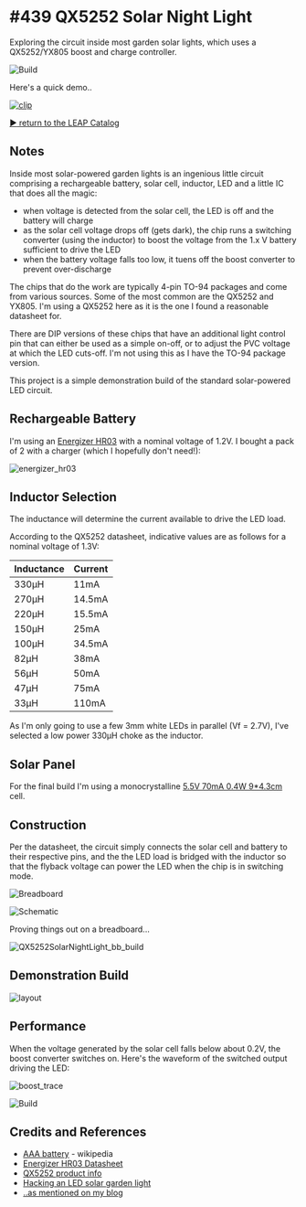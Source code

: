 # #439 QX5252 Solar Night Light

Exploring the circuit inside most garden solar lights, which uses a QX5252/YX805 boost and charge controller.

![Build](./assets/QX5252SolarNightLight_build.jpg?raw=true)

Here's a quick demo..

[![clip](https://img.youtube.com/vi/RFV3R29ny8E/0.jpg)](https://www.youtube.com/watch?v=RFV3R29ny8E)

[:arrow_forward: return to the LEAP Catalog](https://leap.tardate.com)

## Notes

Inside most solar-powered garden lights is an ingenious little circuit comprising a rechargeable battery, solar cell,
inductor, LED and a little IC that does all the magic:

* when voltage is detected from the solar cell, the LED is off and the battery will charge
* as the solar cell voltage drops off (gets dark), the chip runs a switching converter (using the inductor) to boost the voltage from the 1.x V battery sufficient to drive the LED
* when the battery voltage falls too low, it tuens off the boost converter to prevent over-discharge

The chips that do the work are typically 4-pin TO-94 packages and come from various sources. Some of the most common
are the QX5252 and YX805. I'm using a QX5252 here as it is the one I found a reasonable datasheet for.

There are DIP versions of these chips that have an additional light control pin that can either be used as a simple on-off, or to adjust the
PVC voltage at which the LED cuts-off. I'm not using this as I have the TO-94 package version.

This project is a simple demonstration build of the standard solar-powered LED circuit.


## Rechargeable Battery

I'm using an [Energizer HR03](http://data.energizer.com/pdfs/hr03-1000_eu.pdf)
with a nominal voltage of 1.2V. I bought a pack of 2 with a charger (which I hopefully don't need!):

![energizer_hr03](./assets/energizer_hr03.jpg?raw=true)

## Inductor Selection

The inductance will determine the current available to drive the LED load.

According to the QX5252 datasheet, indicative values are as follows for a nominal voltage of 1.3V:

| Inductance | Current |
|------------|---------|
| 330µH      | 11mA    |
| 270µH      | 14.5mA  |
| 220µH      | 15.5mA  |
| 150µH      | 25mA    |
| 100µH      | 34.5mA  |
| 82µH       | 38mA    |
| 56µH       | 50mA    |
| 47µH       | 75mA    |
| 33µH       | 110mA   |


As I'm only going to use a few 3mm white LEDs in parallel (Vf = 2.7V), I've selected a low power 330µH choke as the inductor.


## Solar Panel

For the final build I'm using a monocrystalline
[5.5V 70mA 0.4W 9*4.3cm](https://www.aliexpress.com/item/Amzdeal-Frosted-Glass-Plate-Monocrystalline-Fast-Charger-Solar-Panel-Solar-Cell-5-5V-70mA-0-4W/32888318969.html)
cell.


## Construction

Per the datasheet, the circuit simply connects the solar cell and battery to their respective pins, and the the LED load
is bridged with the inductor so that the flyback voltage can power the LED when the chip is in switching mode.

![Breadboard](./assets/QX5252SolarNightLight_bb.jpg?raw=true)

![Schematic](./assets/QX5252SolarNightLight_schematic.jpg?raw=true)

Proving things out on a breadboard...

![QX5252SolarNightLight_bb_build](./assets/QX5252SolarNightLight_bb_build.jpg?raw=true)


## Demonstration Build

![layout](./assets/layout.jpg?raw=true)


## Performance

When the voltage generated by the solar cell falls below about 0.2V, the boost converter switches on. Here's the waveform of the switched
output driving the LED:

![boost_trace](./assets/boost_trace.gif?raw=true)


![Build](./assets/QX5252SolarNightLight_build.jpg?raw=true)

## Credits and References
* [AAA battery](https://en.wikipedia.org/wiki/AAA_battery) - wikipedia
* [Energizer HR03 Datasheet](http://data.energizer.com/pdfs/hr03-1000_eu.pdf)
* [QX5252 product info](http://www.qxmd.com.cn/en/?product/QX5252.html)
* [Hacking an LED solar garden light](https://ez.analog.com/university-program/b/blogs/posts/hacking-an-led-solar-garden-light)
* [..as mentioned on my blog](https://blog.tardate.com/2018/12/leap439-qx5252-solar-night-light.html)
